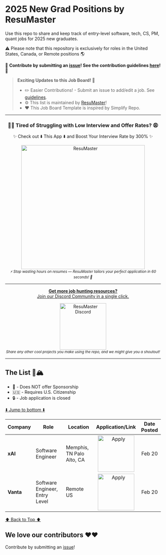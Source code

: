 # 2025 New Grad Positions by ResuMaster

Use this repo to share and keep track of entry-level software, tech, CS, PM, quant jobs for 2025 new graduates.

:warning: Please note that this repository is exclusively for roles in the United States, Canada, or Remote positions :earth_americas:

🙏 **Contribute by submitting an [issue](https://github.com/Craftix-AI-Inc/New-Grad-Positions-2025/issues/new/choose)! See the contribution guidelines [here](./CONTRIBUTING.md)!** 🙏

> **Exciting Updates to this Job Board! 🥳**
>
>
> - ✏️ Easier Contributions! - Submit an issue to add/edit a job. See [guidelines](./CONTRIBUTING.md).
> - :gear: This list is maintained by [ResuMaster](https://resumaster.ai/)!
> - :heart: This Job Board Template is inspired by Simplify Repo.
---
<div align="center">
	<h3>😮‍💨 Tired of Struggling with Low Interview and Offer Rates? 😩</h3>
	<p>
			✨ Check out ⬇️ This App ⬇️ and Boost Your Interview Rate by 300% ✨ 
			<br>
			<div>
			<a href="https://resumaster.ai/?utm_source=GHList&utm_medium=banner">
          <img src="https://resumasterlogo.s3.us-east-2.amazonaws.com/ResuMaster_Buttons.png" width="400" alt="ResuMaster">
        </a>
			</div>
		<sub><i>⚡ Stop wasting hours on resumes — ResuMaster tailors your perfect application in 60 seconds! 🚀</i></sub>
	</p>
</div>

---

<div align="center">
	<p>
		<a href="https://discord.gg/YURMHY9JNt">
			<b>Get more job hunting resources?</b>
			<br>
			Join our Discord Community in a single click.
			<br>
			<div>
				<a href="https://discord.gg/YURMHY9JNt">
          <img src="https://resumasterlogo.s3.us-east-2.amazonaws.com/discord.png" width="150" alt="ResuMaster Discord">
        </a>
			</div>
		</a>
		<sub><i>Share any other cool projects you make using the repo, and we might give you a shoutout!</i></sub>
	</p>
</div>

---

## The List 🚴🏔

 - 🛂 - Does NOT offer Sponsorship
 - 🇺🇸 - Requires U.S. Citizenship
 - 🔒 - Job application is closed

[⬇️ Jump to bottom ⬇️](https://github.com/Craftix-AI-Inc/New-Grad-Positions-2025#we-love-our-contributors-%EF%B8%8F%EF%B8%8F)
<!-- Please leave a one line gap between this and the table TABLE_START (DO NOT CHANGE THIS LINE) -->

| Company | Role | Location | Application/Link | Date Posted |
| --- | --- | --- | :---: | :---: |
| **xAI** | Software Engineer | Memphis, TN Palo Alto, CA | <a href="https://boards.greenhouse.io/xai/jobs/4653845007?utm_source=ResuMaster&ref=ResuMaster"><img src="https://i.imgur.com/u1KNU8z.png" width="118" alt="Apply"></a> | Feb 20 |
| **Vanta** | Software Engineer, Entry Level | Remote US | <a href="https://jobs.ashbyhq.com/vanta/13d263a6-ba81-4a93-87df-efda33a909bf?utm_source=ResuMaster&ref=ResuMaster"><img src="https://i.imgur.com/u1KNU8z.png" width="118" alt="Apply"></a> | Feb 20 |

<!-- Please leave a one line gap between this and the table TABLE_END (DO NOT CHANGE THIS LINE) -->
[⬆️ Back to Top ⬆️](https://github.com/Craftix-AI-Inc/New-Grad-Positions-2025#the-list-)

## We love our contributors ❤️❤️

Contribute by submitting an [issue](https://github.com/Craftix-AI-Inc/New-Grad-Positions-2025/issues/new/choose)!
